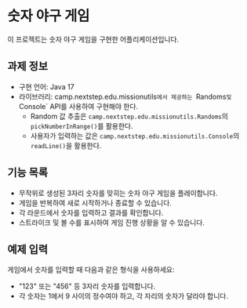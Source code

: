 # 숫자 야구 게임
이 프로젝트는 숫자 야구 게임을 구현한 어플리케이션입니다.

## 과제 정보
- 구현 언어: Java 17
- 라이브러리: camp.nextstep.edu.missionutils`에서 제공하는 `Randoms` 및 `Console` API를 사용하여 구현해야 한다.
    - Random 값 추출은 `camp.nextstep.edu.missionutils.Randoms`의 `pickNumberInRange()`를 활용한다.
    - 사용자가 입력하는 값은 `camp.nextstep.edu.missionutils.Console`의 `readLine()`을 활용한다.

## 기능 목록
- 무작위로 생성된 3자리 숫자를 맞히는 숫자 야구 게임을 플레이합니다.
- 게임을 반복하여 새로 시작하거나 종료할 수 있습니다.
- 각 라운드에서 숫자를 입력하고 결과를 확인합니다.
- 스트라이크 및 볼 수를 표시하여 게임 진행 상황을 알 수 있습니다.
 
## 예제 입력
게임에서 숫자를 입력할 때 다음과 같은 형식을 사용하세요:

- "123" 또는 "456" 등 3자리 숫자를 입력합니다.
- 각 숫자는 1에서 9 사이의 정수여야 하고, 각 자리의 숫자가 달라야 합니다.

